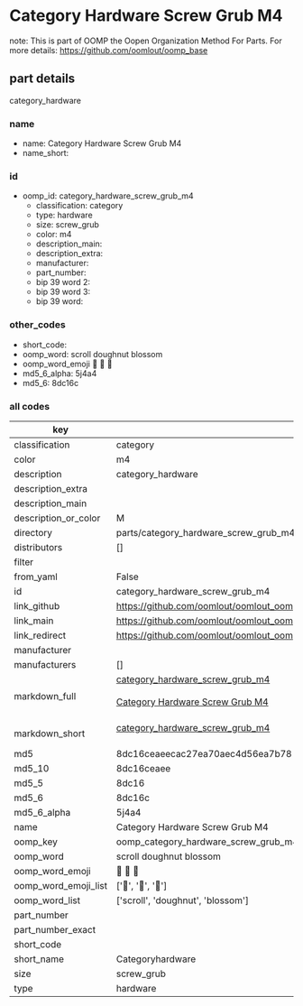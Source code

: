 # Category Hardware Screw Grub M4  

note: This is part of OOMP the Oopen Organization Method For Parts. For more details: https://github.com/oomlout/oomp_base

##  part details
  



category_hardware



### name
* name: Category Hardware Screw Grub M4
* name_short: 
### id
* oomp_id: category_hardware_screw_grub_m4
  * classification: category
  * type: hardware
  * size: screw_grub
  * color: m4
  * description_main: 
  * description_extra: 
  * manufacturer: 
  * part_number: 
  * bip 39 word 2: 
  * bip 39 word 3: 
  * bip 39 word: 

### other_codes
* short_code: 
* oomp_word: scroll doughnut blossom
* oomp_word_emoji :scroll: :doughnut: :blossom:
* md5_6_alpha: 5j4a4
* md5_6: 8dc16c









### all codes 
| key | value |  
| --- | --- |  
| classification | category |  
| color | m4 |  
| description | category_hardware |  
| description_extra |  |  
| description_main |  |  
| description_or_color | M  |  
| directory | parts/category_hardware_screw_grub_m4 |  
| distributors | [] |  
| filter |  |  
| from_yaml | False |  
| id | category_hardware_screw_grub_m4 |  
| link_github | https://github.com/oomlout/oomlout_oomp_version_1_messy/tree/main/parts/category_hardware_screw_grub_m4 |  
| link_main | https://github.com/oomlout/oomlout_oomp_version_1_messy/tree/main/parts/category_hardware_screw_grub_m4 |  
| link_redirect | https://github.com/oomlout/oomlout_oomp_version_1_messy/tree/main/parts/category_hardware_screw_grub_m4 |  
| manufacturer |  |  
| manufacturers | [] |  
| markdown_full | [category_hardware_screw_grub_m4](none)<br>[](none)<br>[Category Hardware Screw Grub M4](none)<br><br> |  
| markdown_short | [category_hardware_screw_grub_m4](none)<br><br> |  
| md5 | 8dc16ceaeecac27ea70aec4d56ea7b78 |  
| md5_10 | 8dc16ceaee |  
| md5_5 | 8dc16 |  
| md5_6 | 8dc16c |  
| md5_6_alpha | 5j4a4 |  
| name | Category Hardware Screw Grub M4 |  
| oomp_key | oomp_category_hardware_screw_grub_m4 |  
| oomp_word | scroll doughnut blossom |  
| oomp_word_emoji | :scroll: :doughnut: :blossom: |  
| oomp_word_emoji_list | [':scroll:', ':doughnut:', ':blossom:'] |  
| oomp_word_list | ['scroll', 'doughnut', 'blossom'] |  
| part_number |  |  
| part_number_exact |  |  
| short_code |  |  
| short_name | Categoryhardware |  
| size | screw_grub |  
| type | hardware |  
